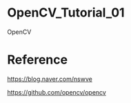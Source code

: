 # OpenCV_Tutorial_01
OpenCV
# Reference
https://blog.naver.com/nswve

https://github.com/opencv/opencv
